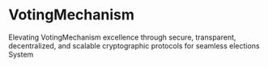 # VotingMechanism
Elevating VotingMechanism excellence through secure, transparent, decentralized, and scalable cryptographic protocols for seamless elections System
